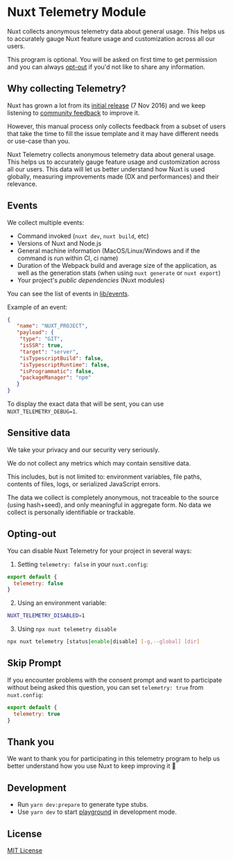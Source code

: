 # Nuxt Telemetry Module

Nuxt collects anonymous telemetry data about general usage. This helps us to accurately gauge Nuxt feature usage and customization across all our users.

This program is optional. You will be asked on first time to get permission and you can always [opt-out](#opting-out) if you'd not like to share any information.

## Why collecting Telemetry?

Nuxt has grown a lot from its [initial release](https://github.com/nuxt/nuxt.js/releases/tag/v0.2.0) (7 Nov 2016) and we keep listening to [community feedback](https://github.com/nuxt/nuxt.js/issues) to improve it.

However, this manual process only collects feedback from a subset of users that take the time to fill the issue template and it may have different needs or use-case than you.

Nuxt Telemetry collects anonymous telemetry data about general usage. This helps us to accurately gauge feature usage and customization across all our users. This data will let us better understand how Nuxt is used globally, measuring improvements made (DX and performances) and their relevance.

## Events

We collect multiple events:

- Command invoked (`nuxt dev`, `nuxt build`, etc)
- Versions of Nuxt and Node.js
- General machine information (MacOS/Linux/Windows and if the command is run within CI, ci name)
- Duration of the Webpack build and average size of the application, as well as the generation stats (when using `nuxt generate` or `nuxt export`)
- Your project's *public dependencies* (Nuxt modules)

You can see the list of events in [lib/events](./src/events).

Example of an event:

```json
{
   "name": "NUXT_PROJECT",
   "payload": {
    "type": "GIT",
    "isSSR": true,
    "target": "server",
    "isTypescriptBuild": false,
    "isTypescriptRuntime": false,
    "isProgrammatic": false,
    "packageManager": "npm"
   }
}
```

To display the exact data that will be sent, you can use `NUXT_TELEMETRY_DEBUG=1`.

## Sensitive data

We take your privacy and our security very seriously.

We do not collect any metrics which may contain sensitive data.

This includes, but is not limited to: environment variables, file paths, contents of files, logs, or serialized JavaScript errors.

The data we collect is completely anonymous, not traceable to the source (using hash+seed), and only meaningful in aggregate form. No data we collect is personally identifiable or trackable.

## Opting-out

You can disable Nuxt Telemetry for your project in several ways:

1. Setting `telemetry: false` in your `nuxt.config`:

```js
export default {
  telemetry: false
}
```

2. Using an environment variable:

```bash
NUXT_TELEMETRY_DISABLED=1
```

3. Using `npx nuxt telemetry disable`

```bash
npx nuxt telemetry [status|enable|disable] [-g,--global] [dir]
```

## Skip Prompt

If you encounter problems with the consent prompt and want to participate without being asked this question, you can set `telemetry: true` from `nuxt.config`:

```js
export default {
  telemetry: true
}
```

## Thank you

We want to thank you for participating in this telemetry program to help us better understand how you use Nuxt to keep improving it 💚

## Development

- Run `yarn dev:prepare` to generate type stubs.
- Use `yarn dev` to start [playground](./playground) in development mode.

## License

[MIT License](./LICENSE)

